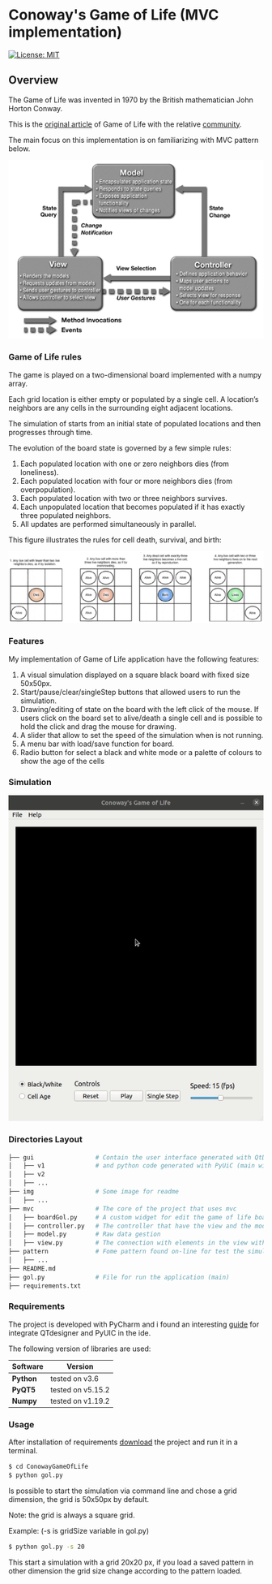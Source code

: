 # Conoway's Game of Life (MVC implementation)

[![License: MIT](https://img.shields.io/badge/License-MIT-green.svg)](https://opensource.org/licenses/MIT)

## Overview
The Game of Life was invented in 1970 by the British mathematician John Horton Conway.

This is the [original article](http://ddi.cs.uni-potsdam.de/HyFISCH/Produzieren/lis_projekt/proj_gamelife/ConwayScientificAmerican.htm) of Game of Life with the relative [community](https://www.conwaylife.com/). 

The main focus on this implementation is on familiarizing with MVC pattern below.

<img src="https://github.com/iacopoerpichini/ConowayGameOfLife/blob/master/img/mvc.png">

### Game of Life rules 
The game is played on a two-dimensional board implemented with a numpy array.

Each grid location is either empty or populated by a single cell. A location’s neighbors are any cells in the surrounding eight adjacent locations. 

The simulation of starts from an initial state of populated locations and then progresses through time.

The evolution of the board state is governed by a few simple rules:

  1. Each populated location with one or zero neighbors dies (from loneliness).
  2. Each populated location with four or more neighbors dies (from overpopulation).
  3. Each populated location with two or three neighbors survives.
  4. Each unpopulated location that becomes populated if it has exactly three populated neighbors.
  5. All updates are performed simultaneously in parallel.
  
This figure illustrates the rules for cell death, survival, and birth:

<img src="https://github.com/iacopoerpichini/ConowayGameOfLife/blob/master/img/rules.PNG">



### Features
My implementation of Game of Life application have the following features:
  
  1. A visual simulation displayed on a square black board with fixed size 50x50px.
  2. Start/pause/clear/singleStep buttons that allowed users to run the simulation.
  3. Drawing/editing of state on the board with the left click of the mouse. If users click on the board set to alive/death a single cell and is possible to hold the click and drag the mouse for drawing.
  4. A slider that allow to set the speed of the simulation when is not running.
  5. A menu bar with load/save function for board.
  6. Radio button for select a black and white mode or a palette of colours to show the age of the cells

### Simulation

![Alt Text](https://github.com/iacopoerpichini/ConowayGameOfLife/blob/master/img/simulation.gif)

### Directories Layout

```bash
├── gui                 # Contain the user interface generated with QtDesigner
│   ├── v1              # and python code generated with PyUiC (main window and two dialog)  
│   ├── v2            
│   ├── ... 
├── img                 # Some image for readme
│   ├── ... 
├── mvc                 # The core of the project that uses mvc
│   ├── boardGol.py     # A custom widget for edit the game of life board
│   ├── controller.py   # The controller that have the view and the model
│   ├── model.py        # Raw data gestion
│   ├── view.py         # The connection with elements in the view with model
├── pattern             # Fome pattern found on-line for test the simulation
│   ├── ... 
├── README.md
├── gol.py              # File for run the application (main)
├── requirements.txt
```

### Requirements
The project is developed with PyCharm and i found an interesting [guide](https://pythonpyqt.com/how-to-install-pyqt5-in-pycharm/) for integrate QTdesigner and PyUIC in the ide.

The following version of libraries are used:

| Software   | Version           |
| -----------|-------------------|
| **Python** | tested on v3.6    | 
| **PyQT5**  | tested on v5.15.2 |
| **Numpy**  | tested on v1.19.2 |

### Usage
After installation of requirements [download](https://github.com/iacopoerpichini/ConowayGameOfLife.git) the project and run it in a terminal.

```sh
$ cd ConowayGameOfLife
$ python gol.py
```

Is possible to start the simulation via command line and chose a grid dimension, the grid is 50x50px by default.

Note: the grid is always a square grid. 

Example: (-s is gridSize variable in gol.py)

```sh
$ python gol.py -s 20
```
This start a simulation with a grid 20x20 px, if you load a saved pattern in other dimension the grid size change according to the pattern loaded.

